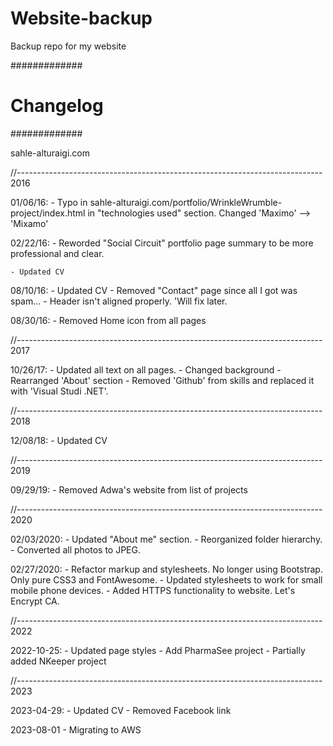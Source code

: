 # Website-backup
Backup repo for my website


#############
# Changelog #
#############

sahle-alturaigi.com

//----------------------------------------------------------------------------
2016

01/06/16:
	- Typo in sahle-alturaigi.com/portfolio/WrinkleWrumble-project/index.html
	in "technologies used" section. Changed 'Maximo' --> 'Mixamo'


02/22/16:
	- Reworded "Social Circuit" portfolio page summary to be more professional and clear.

	- Updated CV

08/10/16:
	- Updated CV
	- Removed "Contact" page since all I got was spam...
	- Header isn't aligned properly. 'Will fix later.

08/30/16:
	- Removed Home icon from all pages

//----------------------------------------------------------------------------
2017

10/26/17:
	- Updated all text on all pages.
	- Changed background
	- Rearranged 'About' section
	- Removed 'Github' from skills and replaced it with 'Visual Studi .NET'.

//----------------------------------------------------------------------------
2018

12/08/18:
	- Updated CV

//----------------------------------------------------------------------------
2019

09/29/19:
	- Removed Adwa's website from list of projects

//----------------------------------------------------------------------------
2020

02/03/2020:
	- Updated "About me" section.
	- Reorganized folder hierarchy.
	- Converted all photos to JPEG.

02/27/2020:
	- Refactor markup and stylesheets. No longer using Bootstrap. Only pure CSS3 and FontAwesome.
	- Updated stylesheets to work for small mobile phone devices.
	- Added HTTPS functionality to website. Let's Encrypt CA.


//----------------------------------------------------------------------------
2022
	
2022-10-25:
	- Updated page styles
	- Add PharmaSee project
	- Partially added NKeeper project


//----------------------------------------------------------------------------
2023

2023-04-29:
	- Updated CV
	- Removed Facebook link

2023-08-01
	- Migrating to AWS